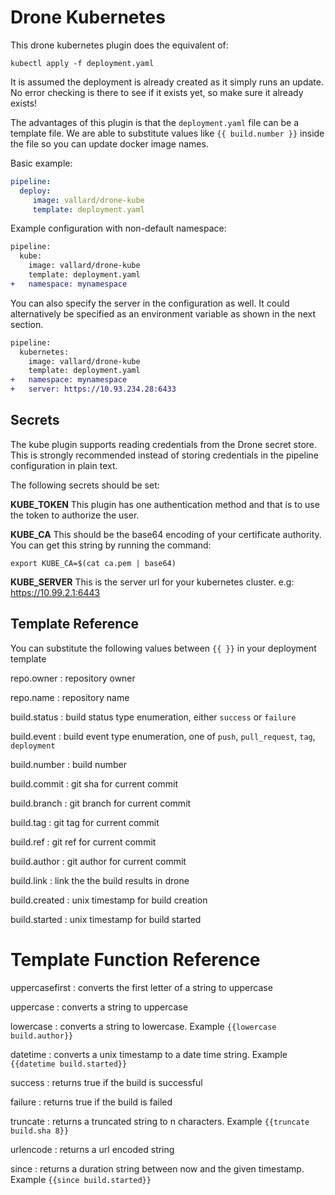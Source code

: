 # Drone Kubernetes
This drone kubernetes plugin does the equivalent of: 

```
kubectl apply -f deployment.yaml
```

It is assumed the deployment is already created as it simply runs an update.  No error checking is there to see if it exists yet, so make sure it already exists!  

The advantages of this plugin is that the ```deployment.yaml``` file can be a template file.  We are able to substitute values like ```{{ build.number }}``` inside the file so you can update docker image names. 

Basic example: 

```yaml
pipeline:
  deploy:
  	 image: vallard/drone-kube
     template: deployment.yaml
```

Example configuration with non-default namespace:

```diff
pipeline:
  kube:
  	image: vallard/drone-kube
    template: deployment.yaml
+   namespace: mynamespace
```

You can also specify the server in the configuration as well.  It could alternatively be specified as an environment variable as shown in the next section. 

```diff
pipeline:
  kubernetes:
  	image: vallard/drone-kube
    template: deployment.yaml
+   namespace: mynamespace
+   server: https://10.93.234.28:6433
```

## Secrets

The kube plugin supports reading credentials from the Drone secret store.  This is strongly recommended instead of storing credentials in the pipeline configuration in plain text.  

The following secrets should be set: 

__KUBE_TOKEN__  This plugin has one authentication method and that is to use the token to authorize the user.

__KUBE_CA__ This should be the base64 encoding of your certificate authority.  You can get this string by running the command:  

```
export KUBE_CA=$(cat ca.pem | base64)
``` 

__KUBE_SERVER__ This is the server url for your kubernetes cluster.  e.g: https://10.99.2.1:6443


## Template Reference

You can substitute the following values between ```{{ }}``` in your deployment template 

repo.owner
: repository owner

repo.name
: repository name

build.status
: build status type enumeration, either `success` or `failure`

build.event
: build event type enumeration, one of `push`, `pull_request`, `tag`, `deployment`

build.number
: build number

build.commit
: git sha for current commit

build.branch
: git branch for current commit

build.tag
: git tag for current commit

build.ref
: git ref for current commit

build.author
: git author for current commit

build.link
: link the the build results in drone

build.created
: unix timestamp for build creation

build.started
: unix timestamp for build started

# Template Function Reference

uppercasefirst
: converts the first letter of a string to uppercase

uppercase
: converts a string to uppercase

lowercase
: converts a string to lowercase. Example `{{lowercase build.author}}`

datetime
: converts a unix timestamp to a date time string. Example `{{datetime build.started}}`

success
: returns true if the build is successful

failure
: returns true if the build is failed

truncate
: returns a truncated string to n characters. Example `{{truncate build.sha 8}}`

urlencode
: returns a url encoded string

since
: returns a duration string between now and the given timestamp. Example `{{since build.started}}`
	
